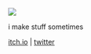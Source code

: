 ![](https://github.com/namefox/namefox/blob/main/assets/git_bg.png)

i make stuff sometimes

[itch.io](https://namefox.itch.io) | [twitter](https://twitter.com/namefox_)
